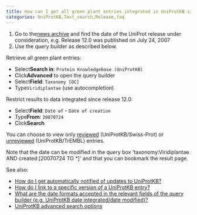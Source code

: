 ```yaml
---
title: How can I get all green plant entries integrated in UniProtKB since release 12.0?
categories: UniProtKB,Text_search,Release,faq
---
```


1. Go to the[news archive](http://www.uniprot.org/news) and find the date of the UniProt release under consideration, e.g. Release 12.0 was published on July 24, 2007
2. Use the query builder as described below.

Retrieve all green plant entries:

- Select**Search in**: `Protein Knowledgebase (UniProtKB)`
- Click**Advanced** to open the query builder
- Select**Field**: `Taxonomy [OC]`
- Type`Viridiplantae` (use autocompletion)

Restrict results to data integrated since release 12.0:

- Select**Field**: `Date of` \- `Date of creation`
- Type**From**: `20070724`
- Click**Search**

You can choose to view only [reviewed](http://www.uniprot.org/uniprot?query=taxonomy:viridiplantae+created:[20070724+TO+%2A]+reviewed:yes) (UniProtKB/Swiss-Prot) or [unreviewed](http://www.uniprot.org/uniprot?query=taxonomy:viridiplantae+created:[20070724+TO+%2A]+reviewed:no) (UniProtKB/TrEMBL) entries.

Note that the date can be modified in the query box 'taxonomy:Viridiplantae AND created:\[20070724 TO \*\]' and that you can bookmark the result page.

See also:

- [How do I get automatically notified of updates to UniProtKB?](http://www.uniprot.org/faq/20)
- [How do I link to a specific version of a UniProtKB entry?](http://www.uniprot.org/faq/14)
- [What are the date formats accepted in the relevant fields of the query builder (e.g. UniProtKB date integrated/date modified)?](http://www.uniprot.org/faq/27)
- [UniProtKB advanced search options](http://www.uniprot.org/help/advanced%5Fsearch)